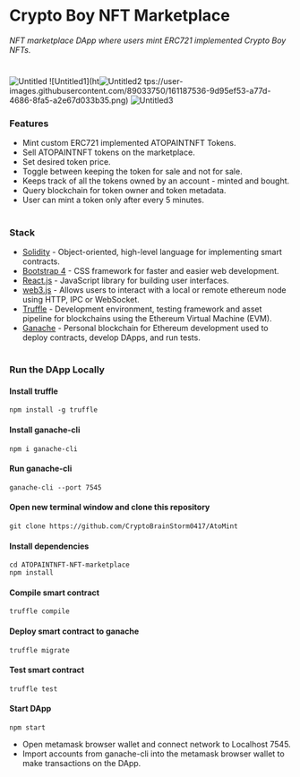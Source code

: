 # Crypto Boy NFT Marketplace
<i>NFT marketplace DApp where users mint ERC721 implemented Crypto Boy NFTs.</i>
#
![Untitled](https://user-images.githubusercontent.com/89033750/161187527-0246439b-d20d-4de3-a720-a4500d7f194f.png)
![Untitled1](ht![Untitled2](https://user-images.githubusercontent.com/89033750/161187543-166c05ac-c4c0-42cb-aeea-6b7fe24a6fa1.png)
tps://user-images.githubusercontent.com/89033750/161187536-9d95ef53-a77d-4686-8fa5-a2e67d033b35.png)
![Untitled3](https://user-images.githubusercontent.com/89033750/161187547-88b5e86b-780a-444b-acb3-3cac6748ad99.png)

### Features
- Mint custom ERC721 implemented ATOPAINTNFT Tokens.
- Sell ATOPAINTNFT tokens on the marketplace.
- Set desired token price.
- Toggle between keeping the token for sale and not for sale.
- Keeps track of all the tokens owned by an account - minted and bought.
- Query blockchain for token owner and token metadata.
- User can mint a token only after every 5 minutes.
#
### Stack
- [Solidity](https://docs.soliditylang.org/en/v0.7.6/) - Object-oriented, high-level language for implementing smart contracts.
- [Bootstrap 4](https://getbootstrap.com/) - CSS framework for faster and easier web development.
- [React.js](https://reactjs.org/) - JavaScript library for building user interfaces.
- [web3.js](https://web3js.readthedocs.io/en/v1.3.4/) - Allows users to interact with a local or remote ethereum node using HTTP, IPC or WebSocket.
- [Truffle](https://www.trufflesuite.com/truffle) - Development environment, testing framework and asset pipeline for blockchains using the Ethereum Virtual Machine (EVM).
- [Ganache](https://www.trufflesuite.com/ganache) - Personal blockchain for Ethereum development used to deploy contracts, develop DApps, and run tests.
#
### Run the DApp Locally
#### Install truffle
```
npm install -g truffle
```
#### Install ganache-cli
```
npm i ganache-cli
```
#### Run ganache-cli
```
ganache-cli --port 7545
```
#### Open new terminal window and clone this repository
```
git clone https://github.com/CryptoBrainStorm0417/AtoMint
```
#### Install dependencies
```
cd ATOPAINTNFT-NFT-marketplace
npm install
```
#### Compile smart contract
```
truffle compile
```
#### Deploy smart contract to ganache
```
truffle migrate
```
#### Test smart contract
```
truffle test
```
#### Start DApp
```
npm start
```
- Open metamask browser wallet and connect network to Localhost 7545.
- Import accounts from ganache-cli into the metamask browser wallet to make transactions on the DApp.
